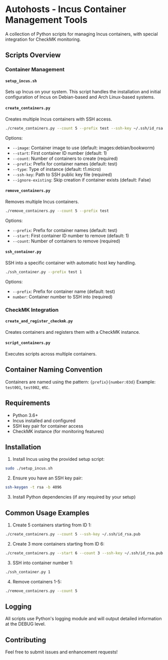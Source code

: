 # Autohosts - Incus Container Management Tools

A collection of Python scripts for managing Incus containers, with special integration for CheckMK monitoring.

## Scripts Overview

### Container Management

#### `setup_incus.sh`
Sets up Incus on your system. This script handles the installation and initial configuration of Incus on Debian-based and Arch Linux-based systems.

#### `create_containers.py`
Creates multiple Incus containers with SSH access.

```bash
./create_containers.py --count 5 --prefix test --ssh-key ~/.ssh/id_rsa.pub
```

Options:
- `--image`: Container image to use (default: images:debian/bookworm)
- `--start`: First container ID number (default: 1)
- `--count`: Number of containers to create (required)
- `--prefix`: Prefix for container names (default: test)
- `--type`: Type of instance (default: t1.micro)
- `--ssh-key`: Path to SSH public key file (required)
- `--ignore-existing`: Skip creation if container exists (default: False)

#### `remove_containers.py`
Removes multiple Incus containers.

```bash
./remove_containers.py --count 5 --prefix test
```

Options:
- `--prefix`: Prefix for container names (default: test)
- `--start`: First container ID number to remove (default: 1)
- `--count`: Number of containers to remove (required)

#### `ssh_container.py`
SSH into a specific container with automatic host key handling.

```bash
./ssh_container.py --prefix test 1
```

Options:
- `--prefix`: Prefix for container name (default: test)
- `number`: Container number to SSH into (required)

### CheckMK Integration

#### `create_and_register_checkmk.py`
Creates containers and registers them with a CheckMK instance.

#### `script_containers.py`
Executes scripts across multiple containers.

## Container Naming Convention

Containers are named using the pattern: `{prefix}{number:03d}`
Example: `test001`, `test002`, etc.

## Requirements

- Python 3.6+
- Incus installed and configured
- SSH key pair for container access
- CheckMK instance (for monitoring features)

## Installation

1. Install Incus using the provided setup script:
```bash
sudo ./setup_incus.sh
```

2. Ensure you have an SSH key pair:
```bash
ssh-keygen -t rsa -b 4096
```

3. Install Python dependencies (if any required by your setup)

## Common Usage Examples

1. Create 5 containers starting from ID 1:
```bash
./create_containers.py --count 5 --ssh-key ~/.ssh/id_rsa.pub
```

2. Create 3 more containers starting from ID 6:
```bash
./create_containers.py --start 6 --count 3 --ssh-key ~/.ssh/id_rsa.pub
```

3. SSH into container number 1:
```bash
./ssh_container.py 1
```

4. Remove containers 1-5:
```bash
./remove_containers.py --count 5
```

## Logging

All scripts use Python's logging module and will output detailed information at the DEBUG level.

## Contributing

Feel free to submit issues and enhancement requests!
